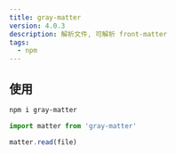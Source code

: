 ```yaml
---
title: gray-matter
version: 4.0.3
description: 解析文件, 可解析 front-matter
tags: 
  - npm
---
```


## 使用

```bash
npm i gray-matter
```
```js
import matter from 'gray-matter'

matter.read(file)
```

